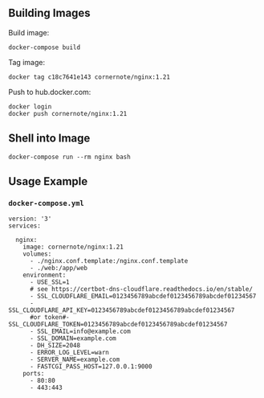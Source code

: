 ## Building Images

Build image:

```
docker-compose build
```

Tag image:

```
docker tag c18c7641e143 cornernote/nginx:1.21
```

Push to hub.docker.com:

```
docker login
docker push cornernote/nginx:1.21
```

## Shell into Image

```
docker-compose run --rm nginx bash
```


## Usage Example

### `docker-compose.yml`

```
version: '3'
services:

  nginx:
    image: cornernote/nginx:1.21
    volumes:
      - ./nginx.conf.template:/nginx.conf.template
      - ./web:/app/web
    environment:
      - USE_SSL=1
      # see https://certbot-dns-cloudflare.readthedocs.io/en/stable/
      - SSL_CLOUDFLARE_EMAIL=0123456789abcdef0123456789abcdef01234567
      - SSL_CLOUDFLARE_API_KEY=0123456789abcdef0123456789abcdef01234567
      #or token#- SSL_CLOUDFLARE_TOKEN=0123456789abcdef0123456789abcdef01234567
      - SSL_EMAIL=info@example.com
      - SSL_DOMAIN=example.com
      - DH_SIZE=2048
      - ERROR_LOG_LEVEL=warn
      - SERVER_NAME=example.com
      - FASTCGI_PASS_HOST=127.0.0.1:9000
    ports:
      - 80:80
      - 443:443
```
